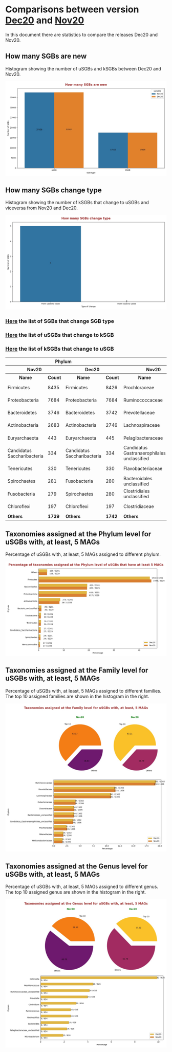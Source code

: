 # Comparisons between version [Dec20](README.md) and [Nov20](../Nov20/README.md)
In this document there are statistics to compare the releases Dec20 and Nov20.


## How many SGBs are new
Histogram showing the number of uSGBs and kSGBs between Dec20 and Nov20.

![How many SGBs are new](pictures/second_fig1.jpg)


## How many SGBs change type
Histogram showing the number of kSGBs that change to uSGBs and viceversa from Nov20 and Dec20.

![How many SGBs change type](pictures/second_fig2.jpg)


### [Here](pages/df_second_fig2.md) the list of SGBs that change SGB type

### [Here](pages/df_second_fig2_upgrade.md) the list of uSGBs that change to kSGB

### [Here](pages/df_second_fig2_downgrade.md) the list of kSGBs that change to uSGB

<table><tr><th colspan = '4' style = 'text-align: center'>Phylum</th><th colspan = '4' style = 'text-align: center'>Family</th><th colspan = '4' style = 'text-align: center'>Genus</th><th colspan = '4' style = 'text-align: center'>Species</th></tr><tr><th colspan = '2' style = 'text-align: center'>Nov20</th><th colspan = '2' style = 'text-align: center'>Dec20</th><th colspan = '2' style = 'text-align: center'>Nov20</th><th colspan = '2' style = 'text-align: center'>Dec20</th><th colspan = '2' style = 'text-align: center'>Nov20</th><th colspan = '2' style = 'text-align: center'>Dec20</th><th colspan = '2' style = 'text-align: center'>Nov20</th><th colspan = '2' style = 'text-align: center'>Dec20</th></tr><tr><th style = 'text-align: center'>Name</th><th style = 'text-align: center'>Count</th><th style = 'text-align: center'>Name</th><th style = 'text-align: center'>Count</th><th style = 'text-align: center'>Name</th><th style = 'text-align: center'>Count</th><th style = 'text-align: center'>Name</th><th style = 'text-align: center'>Count</th><th style = 'text-align: center'>Name</th><th style = 'text-align: center'>Count</th><th style = 'text-align: center'>Name</th><th style = 'text-align: center'>Count</th><th style = 'text-align: center'>Name</th><th style = 'text-align: center'>Count</th><th style = 'text-align: center'>Name</th><th style = 'text-align: center'>Count</th></tr><tr><td>Firmicutes</td><td>8435</td><td>Firmicutes</td><td>8426</td><td>Prochloraceae</td><td>756</td><td>Prochloraceae</td><td>755</td><td>Prochlorococcus</td><td>752</td><td>Prochlorococcus</td><td>743</td><td>Ruminococcaceae bacterium</td><td>179</td><td>Ruminococcaceae bacterium</td><td>179</td></tr><tr><td>Proteobacteria</td><td>7684</td><td>Proteobacteria</td><td>7684</td><td>Ruminococcaceae</td><td>709</td><td>Ruminococcaceae</td><td>711</td><td>Pelagibacteraceae unclassified</td><td>706</td><td>Pelagibacteraceae unclassified</td><td>704</td><td>Rhizobiales bacterium</td><td>91</td><td>Rhizobiales bacterium</td><td>91</td></tr><tr><td>Bacteroidetes</td><td>3746</td><td>Bacteroidetes</td><td>3742</td><td>Prevotellaceae</td><td>346</td><td>Prevotellaceae</td><td>345</td><td>Collinsella</td><td>325</td><td>Collinsella</td><td>302</td><td>Buchnera aphidicola</td><td>49</td><td>Buchnera aphidicola</td><td>49</td></tr><tr><td>Actinobacteria</td><td>2683</td><td>Actinobacteria</td><td>2746</td><td>Lachnospiraceae</td><td>286</td><td>Lachnospiraceae</td><td>284</td><td>Candidatus Pelagibacter</td><td>235</td><td>Candidatus Pelagibacter</td><td>234</td><td>Pseudomonas fluorescens</td><td>46</td><td>Pseudomonas fluorescens</td><td>46</td></tr><tr><td>Euryarchaeota</td><td>443</td><td>Euryarchaeota</td><td>445</td><td>Pelagibacteraceae</td><td>147</td><td>Pelagibacteraceae</td><td>147</td><td>Ruminococcaceae unclassified</td><td>124</td><td>Ruminococcaceae unclassified</td><td>125</td><td>Streptococcus mitis</td><td>35</td><td>Streptococcus mitis</td><td>35</td></tr><tr><td>Candidatus Saccharibacteria</td><td>334</td><td>Candidatus Saccharibacteria</td><td>334</td><td>Candidatus Gastranaerophilales unclassified</td><td>134</td><td>Candidatus Gastranaerophilales unclassified</td><td>135</td><td>Streptococcus</td><td>117</td><td>Streptococcus</td><td>115</td><td>Fibrobacter succinogenes</td><td>29</td><td>Fibrobacter succinogenes</td><td>29</td></tr><tr><td>Tenericutes</td><td>330</td><td>Tenericutes</td><td>330</td><td>Flavobacteriaceae</td><td>131</td><td>Flavobacteriaceae</td><td>131</td><td>Microbacterium</td><td>105</td><td>Microbacterium</td><td>103</td><td>Pseudomonas viridiflava</td><td>29</td><td>Pseudomonas viridiflava</td><td>29</td></tr><tr><td>Spirochaetes</td><td>281</td><td>Fusobacteria</td><td>280</td><td>Bacteroidales unclassified</td><td>129</td><td>Bacteroidales unclassified</td><td>129</td><td>Alphaproteobacteria unclassified</td><td>87</td><td>Alphaproteobacteria unclassified</td><td>86</td><td>Ruminococcus flavefaciens</td><td>28</td><td>Ruminococcus flavefaciens</td><td>28</td></tr><tr><td>Fusobacteria</td><td>279</td><td>Spirochaetes</td><td>280</td><td>Clostridiales unclassified</td><td>122</td><td>Clostridiales unclassified</td><td>122</td><td>Campylobacter</td><td>82</td><td>Campylobacter</td><td>82</td><td>Rhodobacteraceae bacterium</td><td>26</td><td>Rhodobacteraceae bacterium</td><td>26</td></tr><tr><td>Chloroflexi</td><td>197</td><td>Chloroflexi</td><td>197</td><td>Clostridiaceae</td><td>113</td><td>Clostridiaceae</td><td>112</td><td>Prevotella</td><td>66</td><td>Prevotella</td><td>64</td><td>Stenotrophomonas maltophilia</td><td>26</td><td>Stenotrophomonas maltophilia</td><td>26</td></tr><tr style = 'font-weight: bold'><td>Others</td><td>1739</td><td>Others</td><td>1742</td><td>Others</td><td>3200</td><td>Others</td><td>3212</td><td>Others</td><td>2635</td><td>Others</td><td>2655</td><td>Others</td><td>16973</td><td>Others</td><td>16966</td></tr></table>

## Taxonomies assigned at the Phylum level for uSGBs with, at least, 5 MAGs
Percentage of uSGBs with, at least, 5 MAGs assigned to different phylum.

![Percentage of taxonomies assigned at the Phylum level of uSGBs that have at least 5 MAGs](pictures/second_fig3.jpg)


## Taxonomies assigned at the Family level for uSGBs with, at least, 5 MAGs
Percentage of uSGBs with, at least, 5 MAGs assigned to different families. The top 10 assigned families are shown in the histogram in the right.

![Taxonomies assigned at the Family level for uSGBs with, at least, 5 MAGs](pictures/second_fig4.jpg)


## Taxonomies assigned at the Genus level for uSGBs with, at least, 5 MAGs
Percentage of uSGBs with, at least, 5 MAGs assigned to different genus. The top 10 assigned genus are shown in the histogram in the right.

![Taxonomies assigned at the Genus level for uSGBs with, at least, 5 MAGs](pictures/second_fig5.jpg)


